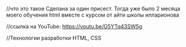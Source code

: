 //что это такое
Сделана за один присест. 
Тогда уже было 2 месяца моего обучения html вместе с курсом от айти школы илларионова

//ссылка на YouTube:
https://youtu.be/G5YTq43SW5g

//Технологии разработки
HTML, CSS

